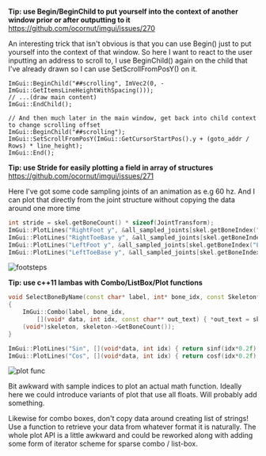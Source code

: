 **Tip: use Begin/BeginChild to put yourself into the context of another window prior or after outputting to it**<br>
https://github.com/ocornut/imgui/issues/270

An interesting trick that isn't obvious is that you can use Begin() just to put yourself into the context of that window. So here I want to react to the user inputting an address to scroll to, I use BeginChild() again on the child that I've already drawn so I can use SetScrollFromPosY() on it.

```
ImGui::BeginChild("##scrolling", ImVec2(0, -ImGui::GetItemsLineHeightWithSpacing()));
// ...(draw main content)
ImGui::EndChild();

// And then much later in the main window, get back into child context to change scrolling offset
ImGui::BeginChild("##scrolling");
ImGui::SetScrollFromPosY(ImGui::GetCursorStartPos().y + (goto_addr / Rows) * line_height);
ImGui::End();
```

**Tip: use Stride for easily plotting a field in array of structures**<br>
https://github.com/ocornut/imgui/issues/271

Here I've got some code sampling joints of an animation as e.g 60 hz.
And I can plot that directly from the joint structure without copying the data around one more time

```cpp
int stride = skel.getBoneCount() * sizeof(JointTransform);
ImGui::PlotLines("RightFoot y", &all_sampled_joints[skel.getBoneIndex("RightFoot")].translation.y, samples, 0, NULL, FLT_MAX, FLT_MAX, ImVec2(0,0), stride);
ImGui::PlotLines("RightToeBase y", &all_sampled_joints[skel.getBoneIndex("RightToeBase")].translation.y, samples, 0, NULL, FLT_MAX, FLT_MAX, ImVec2(0,0), stride);
ImGui::PlotLines("LeftFoot y", &all_sampled_joints[skel.getBoneIndex("LeftFoot")].translation.y, samples, 0, NULL, FLT_MAX, FLT_MAX, ImVec2(0,0), stride);
ImGui::PlotLines("LeftToeBase y", &all_sampled_joints[skel.getBoneIndex("LeftToeBase")].translation.y, samples, 0, NULL, FLT_MAX, FLT_MAX, ImVec2(0,0), stride);
```

![footsteps](https://cloud.githubusercontent.com/assets/8225057/8634511/66076f8e-27b8-11e5-9964-202bf4305802.PNG)

**Tip: use c++11 lambas with Combo/ListBox/Plot functions**

```cpp
void SelectBoneByName(const char* label, int* bone_idx, const Skeleton* skeleton)
{
	ImGui::Combo(label, bone_idx, 
		[](void* data, int idx, const char** out_text) { *out_text = skeleton->GetBoneName(idx); return *out_text != NULL; }, 
	(void*)skeleton, skeleton->GetBoneCount());
}
```

```cpp
ImGui::PlotLines("Sin", [](void*data, int idx) { return sinf(idx*0.2f); }, NULL, 100);
ImGui::PlotLines("Cos", [](void*data, int idx) { return cosf(idx*0.2f); }, NULL, 100);
```

![plot func](https://cloud.githubusercontent.com/assets/8225057/8634531/b3281cd6-27b9-11e5-8bf8-ec9f1c67e866.PNG)

Bit awkward with sample indices to plot an actual math function. Ideally here we could introduce variants of plot that use all floats. Will probably add something. 

Likewise for combo boxes, don't copy data around creating list of strings! Use a function to retrieve your data from whatever format it is naturally. The whole plot API is a little awkward and could be reworked along with adding some form of iterator scheme for sparse combo / list-box.
